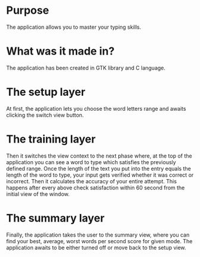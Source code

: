 <h1>Purpose</h1>

The application allows you to master your typing skills.

<h1>What was it made in?</h1>

The application has been created in GTK library and C language.

<h1>The setup layer</h1>

At first, the application lets you choose the word letters range and awaits clicking the switch view button.

<h1>The training layer</h1>

Then it switches the view context to the next phase where, at the top of the application you can see a word to type which satisfies the previously defined range. Once the length of the text you put into the entry equals the length of the word to type, your input gets verified whether it was correct or incorrect. Then it calculates the accuracy of your entire attempt. This happens after every above check satisfaction within 60 second from the initial view of the window.

<h1>The summary layer</h1>

Finally, the application takes the user to the summary view, where you can find your best, average, worst words per second score for given mode. The application awaits to be either turned off or move back to the setup view.
